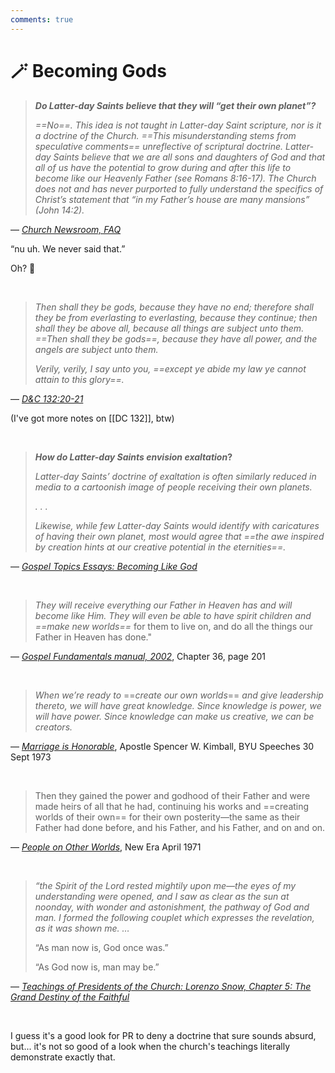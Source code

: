 ```yaml
---
comments: true
---
```

# 🪄 Becoming Gods

 >***Do Latter-day Saints believe that they will “get their own planet”?***
 >
> *==No==. This idea is not taught in Latter-day Saint scripture, nor is it a doctrine of the Church. ==This misunderstanding stems from speculative comments== unreflective of scriptural doctrine. Latter-day Saints believe that we are all sons and daughters of God and that all of us have the potential to grow during and after this life to become like our Heavenly Father (see Romans 8:16-17). The Church does not and has never purported to fully understand the specifics of Christ’s statement that “in my Father’s house are many mansions” (John 14:2).*

— _[Church Newsroom, FAQ](https://newsroom.churchofjesuschrist.org/article/frequently-asked-questions)_

“nu uh. We never said that.”

Oh? 🧐

&nbsp;

> *Then shall they be gods, because they have no end; therefore shall they be from everlasting to everlasting, because they continue; then shall they be above all, because all things are subject unto them. ==Then shall they be gods==, because they have all power, and the angels are subject unto them.*
> 
> *Verily, verily, I say unto you, ==except ye abide my law ye cannot attain to this glory==.*

— _[D&C 132:20-21](https://www.churchofjesuschrist.org/study/scriptures/dc-testament/dc/132?lang=eng&id=p20-p21#p20)_

(I've got more notes on [[DC 132]], btw)

&nbsp;

> ***How do Latter-day Saints envision exaltation*?**
>
> *Latter-day Saints’ doctrine of exaltation is often similarly reduced in media to a cartoonish image of people receiving their own planets.*
> 
> _. . ._
> 
> _Likewise, while few Latter-day Saints would identify with caricatures of having their own planet, most would agree that ==the awe inspired by creation hints at our creative potential in the eternities==._

— _[Gospel Topics Essays: Becoming Like God](https://www.churchofjesuschrist.org/study/manual/gospel-topics-essays/becoming-like-god?lang=eng)_

&nbsp;

> _They will receive everything our Father in Heaven has and will become like Him. They will even be able to have spirit children and_ _==make new worlds==_ for them to live on, and do all the things our Father in Heaven has done."

— _[Gospel Fundamentals manual, 2002](https://www.churchofjesuschrist.org/bc/content/shared/content/english/pdf/language-materials/31129_eng.pdf)_, Chapter 36, page 201

&nbsp;

> _When we’re ready to_ ==_create our own worlds_== _and give leadership thereto, we will have great knowledge. Since knowledge is power, we will have power. Since knowledge can make us creative, we can be creators._

— _[Marriage is Honorable](https://speeches.byu.edu/talks/spencer-w-kimball/marriage-honorable/)_, Apostle Spencer W. Kimball, BYU Speeches 30 Sept 1973

&nbsp;

> Then they gained the power and godhood of their Father and were made heirs of all that he had, continuing his works and ==creating worlds of their own== for their own posterity—the same as their Father had done before, and his Father, and his Father, and on and on.

— _[People on Other Worlds](https://www.churchofjesuschrist.org/study/new-era/1971/04/people-on-other-worlds?lang=eng)_, New Era April 1971

&nbsp;

> *“the Spirit of the Lord rested mightily upon me—the eyes of my understanding were opened, and I saw as clear as the sun at noonday, with wonder and astonishment, the pathway of God and man. I formed the following couplet which expresses the revelation, as it was shown me. …*
> 
> “As man now is, God once was.”
> 
> “As God now is, man may be.”

— [_Teachings of Presidents of the Church: Lorenzo Snow, Chapter 5: The Grand Destiny of the Faithful_](https://www.churchofjesuschrist.org/study/manual/teachings-of-presidents-of-the-church-lorenzo-snow/chapter-5-the-grand-destiny-of-the-faithful?lang=eng)

&nbsp;

I guess it's a good look for PR to deny a doctrine that sure sounds absurd, but... it's not so good of a look when the church's teachings literally demonstrate exactly that.